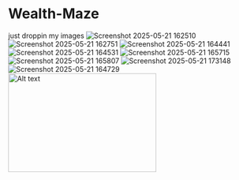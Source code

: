 # Wealth-Maze
just droppin my images
![Screenshot 2025-05-21 162510](https://github.com/user-attachments/assets/7b7839d0-7dab-4f3b-873a-c51b6d79faa2)
![Screenshot 2025-05-21 162751](https://github.com/user-attachments/assets/9f16c6bc-4724-4e33-a7f0-3992e68fa952)
![Screenshot 2025-05-21 164441](https://github.com/user-attachments/assets/e112683b-5f91-48fe-9edd-0a6f0bf7490c)
![Screenshot 2025-05-21 164531](https://github.com/user-attachments/assets/7b7384d2-7280-457f-8843-f98f2880c05b)
![Screenshot 2025-05-21 165715](https://github.com/user-attachments/assets/f61285fa-356e-484a-8c18-f4b18a80db72)
![Screenshot 2025-05-21 165807](https://github.com/user-attachments/assets/49a4f22e-f9d3-498f-9ca5-5a291334e88c)
![Screenshot 2025-05-21 173148](https://github.com/user-attachments/assets/e3d44429-4fec-4334-93a4-fe8e0a3cc7b2)
![Screenshot 2025-05-21 164729](https://github.com/user-attachments/assets/f966d80f-22f9-45e2-a6d4-deaf0f145bae)
<img src="https://github.com/user-attachments/assets/7b7839d0-7dab-4f3b-873a-c51b6d79faa2" alt="Alt text" width="300" height="200">
